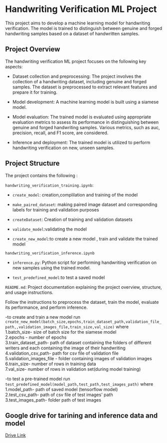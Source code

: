 # Handwriting Verification ML Project

This project aims to develop a machine learning model for handwriting verification. The model is trained to distinguish between genuine and forged handwriting samples based on a dataset of handwritten samples.

## Project Overview

The handwriting verification ML project focuses on the following key aspects:

- Dataset collection and preprocessing: The project involves the collection of a handwriting dataset, including genuine and forged samples. The dataset is preprocessed to extract relevant features and prepare it for training.

- Model development: A machine learning model is built using a siamese model.
- Model evaluation: The trained model is evaluated using appropriate evaluation metrics to assess its performance in distinguishing between genuine and forged handwriting samples. Various metrics, such as auc, precision, recall, and F1 score, are considered.

- Inference and deployment: The trained model is utilized to perform handwriting verification on new, unseen samples.

## Project Structure

The project contains the following :

`handwriting_verification_training.ipynb`:

  - `create_model`: creation,complilation and training of the model
  
  - `make_paired_dataset`: making paired image dataset and corresponding labels for training and validation purposes
  
  - `createDataset`: Creation of training and validation datasets
  
  - `validate_model`:validating the model
  
  - `create_new_model`:to create a new model , train and validate the trained model

`handwriting_verification_inference.ipynb`

  - `inference.py`: Python script for performing handwriting verification on new samples using the trained model.
  
  - `test_predefined_model`:to test a saved model
  
`README.md`: Project documentation explaining the project overview, structure, and usage instructions.
  

Follow the instructions to preprocess the dataset, train the model, evaluate its performance, and perform inference.

-to create and train a new model run `create_new_model(batch_size,epochs,train_dataset_path,validation_file_path,,validation_images_file,train_size,val_size)` where  
1.batch_size- size of batch size for the siamese model  
2.epochs - number of epochs  
3.train_dataset_path- path of dataset containing the folders of different writers and each containing the image of their handwriting  
4.validation_csv_path- path for csv file of validation file  
5.validation_images_file - folder containing images of validation images  
6.train_size- number of rows in training data  
7.val_size- number of rows in validation set(during model training)  

-to test a pre-trained model run `test_predefined_model(model_path,test_path,test_images_path)` where  
1.model_path- path of saved model (tensorflow model)  
2.test_csv_path- path of csv file of test images' path  
3.test_images_path- folder path of test images  

## Google drive for tarining and inference data and model  
[Drive Link](https://drive.google.com/drive/folders/1SFyf2ETj2wguzD_cORtO2OzAiNAHDv8h?usp=sharing)
